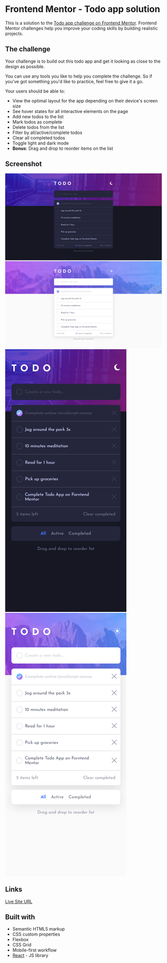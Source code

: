 # Frontend Mentor - Todo app solution

This is a solution to the [Todo app challenge on Frontend Mentor](https://www.frontendmentor.io/challenges/todo-app-Su1_KokOW). Frontend Mentor challenges help you improve your coding skills by building realistic projects. 

## The challenge

Your challenge is to build out this todo app and get it looking as close to the design as possible.

You can use any tools you like to help you complete the challenge. So if you've got something you'd like to practice, feel free to give it a go.

Your users should be able to:

- View the optimal layout for the app depending on their device's screen size
- See hover states for all interactive elements on the page
- Add new todos to the list
- Mark todos as complete
- Delete todos from the list
- Filter by all/active/complete todos
- Clear all completed todos
- Toggle light and dark mode
- **Bonus**: Drag and drop to reorder items on the list

## Screenshot

![](design/desktop-dark.png)
![](design/desktop-light.png)
![](design/mobile-dark.png)
![](design/mobile-light.png)

## Links

[Live Site URL](https://vorrio.github.io/todo-app/)

## Built with

- Semantic HTML5 markup
- CSS custom properties
- Flexbox
- CSS Grid
- Mobile-first workflow
- [React](https://reactjs.org/) - JS library